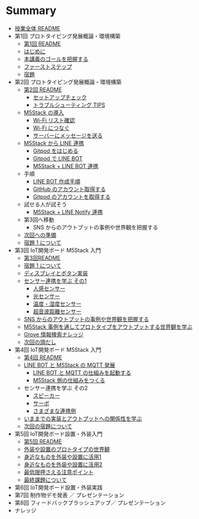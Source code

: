 # Summary

- [授業全体 README](README.md)
- 第1回 プロトタイピング発展概論・環境構築
  - [第1回 README](lecture01/README.md)
  - [はじめに](lecture01/00-introduction.md)
  - [本講義のゴールを把握する](lecture01/01-understanding-the-curriculum.md)
  - [ファーストステップ](lecture01/02-firststep.md)
  - [宿題](lecture01/99-homework.md)
- 第2回 プロトタイピング発展概論・環境構築
  - [第2回 README](lecture02/README.md)
    - [セットアップチェック](lecture02/10-m5stack-check.md)
    - [トラブルシューティング TIPS](lecture02/11-m5stack-trouble-shooting-tips.md)
  - [M5Stack の導入](lecture02/01-00-m5stack-firststep.md)
    - [Wi-Fi リスト確認](lecture02/01-01-m5stack-wifi-list.md)
    - [Wi-Fi につなぐ](lecture02/01-02-m5stack-wifi-connect.md)
    - [サーバーにメッセージを送る](lecture02/01-03-m5stack-server-message.md)
  - [M5Stack から LINE 連携](lecture02/02-00-line-firststep.md)
    - [Gitpod をはじめる](lecture02/02-02-gitpod-linebot.md)
    - [Gitpod で LINE BOT](lecture02/02-03-gitpod-start.md)
    - [M5Stack + LINE BOT 連携](lecture02/02-04-m5stack-connect.md)
  - 手順
    - [LINE BOT 作成手順](lecture02/12-line-bot-create.md)
    - [GitHub のアカウント取得する](lecture02/13-github-account.md)
    - [Gitpod のアカウントを取得する](lecture02/14-gitpod-account.md)
  - 試せる人が試そう
    - [M5Stack + LINE Notify 連携](lecture02/02-01-line-notify.md)
  - 第3回へ移動
    - SNS からのアウトプットの事例や世界観を把握する
  - [次回への準備](lecture02/99-next-preparation.md)
  - [宿題 1 について](lecture02/99-homework.md)
- 第3回 IoT開発ボード M5Stack 入門
  - [第3回README](lecture03/README.md)
  - [宿題 1 について](lecture02/99-homework.md)
  - [ディスプレイとボタン実装](lecture03/02-00-button-display.md)
  - [センサー連携を学ぶ その1](lecture03/03-00-sensor01-firststep.md)
    - [人感センサー](lecture03/03-01-pir-sensor.md)
    - [光センサー](lecture03/03-02-light-sensor.md)
    - [温度・湿度センサー](lecture03/03-03-temp-humid-sensor.md)
    - [超音波距離センサー](lecture03/03-04-ultrasonic-sensor.md)
  - [SNS からのアウトプットの事例や世界観を把握する](lecture02/03-sns-output.md)
  - [M5Stack 事例を通してプロトタイプをアウトプットする世界観を学ぶ](lecture03/04-m5stack-output.md)
  - [Grove 情報検索ナレッジ](lecture03/11-grove-search-knowledge.md)
  - [次回の頭だし](lecture04/01-00-linebot-mqtt.md)
- 第4回 IoT開発ボード M5Stack 入門
  - [第4回 README](lecture04/README.md)
  - [LINE BOT と M5Stack の MQTT 発展](lecture04/01-00-linebot-mqtt.md)
    - [LINE BOT と MQTT の仕組みを起動する](lecture04/01-02-gitpod-mqtt-launch.md)
    - [M5Stack 側の仕組みをつくる](lecture04/01-03-linebot-arduino.md)
  - センサー連携を学ぶ その2
    - [スピーカー](lecture04/02-01-speaker.md)
    - [サーボ](lecture04/02-02-servo.md)
    - [さまざまな連携例](lecture04/02-03-variety-example.md)
  - [いままでの実装とアウトプットへの関係性を学ぶ](lecture04/03-00-m5stack-output.md)
  - [次回の宿題について](lecture04/04-00-homework-next.md)
- 第5回 IoT開発ボード設置・外装入門
  - [第5回 README](lecture05/README.md)
  - [外装や設置のプロトタイプの世界観](lecture05/01-00-exterior-index.md)
  - [身近なものを外装や設置に活用1](lecture05/02-00-material-index.md)
  - [身近なものを外装や設置に活用2](lecture05/02-01-material-extra.md)
  - [最低限押さえる注意ポイント](lecture05/03-00-baseline-index.md)
  - [最終課題について](lecture05/99-final-task.md)
- 第6回 IoT開発ボード設置・外装実践
- 第7回 制作物デモ発表 ／ プレゼンテーション
- 第8回 フィードバックブラッシュアップ／ プレゼンテーション
- ナレッジ